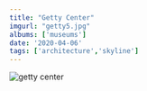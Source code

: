 ```yaml
---
title: "Getty Center"
imgurl: "getty5.jpg"
albums: ['museums']
date: '2020-04-06'
tags: ['architecture','skyline']
---
```

![getty center](https://apfbvvpren.cloudimg.io/v7/raw.githubusercontent.com/wpix/solid-pipix/master/photos/getty5.jpg?width/cdn/n/n)
